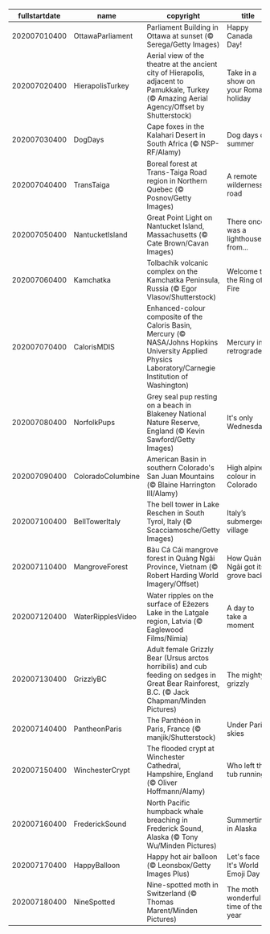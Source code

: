 |fullstartdate|name|copyright|title|image|
|--|--|--|--|--|
202007010400|OttawaParliament|Parliament Building in Ottawa at sunset (© Serega/Getty Images)|Happy Canada Day!|![](/en-CA/2020/07/202007010400OttawaParliament.jpg)|
202007020400|HierapolisTurkey|Aerial view of the theatre at the ancient city of Hierapolis, adjacent to Pamukkale, Turkey (© Amazing Aerial Agency/Offset by Shutterstock)|Take in a show on your Roman holiday|![](/en-CA/2020/07/202007020400HierapolisTurkey.jpg)|
202007030400|DogDays|Cape foxes in the Kalahari Desert in South Africa (© NSP-RF/Alamy)|Dog days of summer|![](/en-CA/2020/07/202007030400DogDays.jpg)|
202007040400|TransTaiga|Boreal forest at Trans-Taiga Road region in Northern Quebec (© Posnov/Getty Images)|A remote wilderness road|![](/en-CA/2020/07/202007040400TransTaiga.jpg)|
202007050400|NantucketIsland|Great Point Light on Nantucket Island, Massachusetts (© Cate Brown/Cavan Images)|There once was a lighthouse from...|![](/en-CA/2020/07/202007050400NantucketIsland.jpg)|
202007060400|Kamchatka|Tolbachik volcanic complex on the Kamchatka Peninsula, Russia (© Egor Vlasov/Shutterstock)|Welcome to the Ring of Fire|![](/en-CA/2020/07/202007060400Kamchatka.jpg)|
202007070400|CalorisMDIS|Enhanced-colour composite of the Caloris Basin, Mercury (© NASA/Johns Hopkins University Applied Physics Laboratory/Carnegie Institution of Washington)|Mercury in retrograde|![](/en-CA/2020/07/202007070400CalorisMDIS.jpg)|
202007080400|NorfolkPups|Grey seal pup resting on a beach in Blakeney National Nature Reserve, England (© Kevin Sawford/Getty Images)|It's only Wednesday|![](/en-CA/2020/07/202007080400NorfolkPups.jpg)|
202007090400|ColoradoColumbine|American Basin in southern Colorado's San Juan Mountains (© Blaine Harrington III/Alamy)|High alpine colour in Colorado|![](/en-CA/2020/07/202007090400ColoradoColumbine.jpg)|
202007100400|BellTowerItaly|The bell tower in Lake Reschen in South Tyrol, Italy (© Scacciamosche/Getty Images)|Italy’s submerged village|![](/en-CA/2020/07/202007100400BellTowerItaly.jpg)|
202007110400|MangroveForest|Bàu Cá Cái mangrove forest in Quảng Ngãi Province, Vietnam (© Robert Harding World Imagery/Offset)|How Quảng Ngãi got its grove back|![](/en-CA/2020/07/202007110400MangroveForest.jpg)|
202007120400|WaterRipplesVideo|Water ripples on the surface of Ežezers Lake in the Latgale region, Latvia (© Eaglewood Films/Nimia)|A day to take a moment|![](/en-CA/2020/07/202007120400WaterRipplesVideo.jpg)|
202007130400|GrizzlyBC|Adult female Grizzly Bear (Ursus arctos horribilis) and cub feeding on sedges in Great Bear Rainforest, B.C. (© Jack Chapman/Minden Pictures)|The mighty grizzly|![](/en-CA/2020/07/202007130400GrizzlyBC.jpg)|
202007140400|PantheonParis|The Panthéon in Paris, France (© manjik/Shutterstock)|Under Paris skies|![](/en-CA/2020/07/202007140400PantheonParis.jpg)|
202007150400|WinchesterCrypt|The flooded crypt at Winchester Cathedral, Hampshire, England (© Oliver Hoffmann/Alamy)|Who left the tub running?|![](/en-CA/2020/07/202007150400WinchesterCrypt.jpg)|
202007160400|FrederickSound|North Pacific humpback whale breaching in Frederick Sound, Alaska (© Tony Wu/Minden Pictures)|Summertime in Alaska|![](/en-CA/2020/07/202007160400FrederickSound.jpg)|
202007170400|HappyBalloon|Happy hot air balloon (© Leonsbox/Getty Images Plus)|Let's face it: It's World Emoji Day|![](/en-CA/2020/07/202007170400HappyBalloon.jpg)|
202007180400|NineSpotted|Nine-spotted moth in Switzerland (© Thomas Marent/Minden Pictures)|The moth wonderful time of the year|![](/en-CA/2020/07/202007180400NineSpotted.jpg)|
